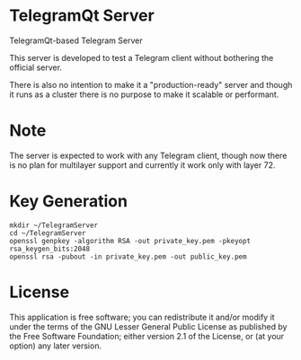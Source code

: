 TelegramQt Server
=======================

TelegramQt-based Telegram Server

This server is developed to test a Telegram client without bothering the official server.

There is also no intention to make it a "production-ready" server and though it runs as
a cluster there is no purpose to make it scalable or performant.

Note
=============
The server is expected to work with any Telegram client, though now there is no plan for
multilayer support and currently it work only with layer 72.

Key Generation
==============

    mkdir ~/TelegramServer
    cd ~/TelegramServer
    openssl genpkey -algorithm RSA -out private_key.pem -pkeyopt rsa_keygen_bits:2048
    openssl rsa -pubout -in private_key.pem -out public_key.pem

License
=======

This application is free software; you can redistribute it and/or modify it
under the terms of the GNU Lesser General Public License as published by
the Free Software Foundation; either version 2.1 of the License,
or (at your option) any later version.
